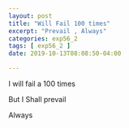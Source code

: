 ```yaml
---
layout: post
title: "Will Fail 100 times"
excerpt: "Prevail , Always"
categories: exp56_2
tags: [ exp56_2 ]
date: 2019-10-13T08:08:50-04:00

---
```


I will fail a 100 times

But I Shall prevail

Always
